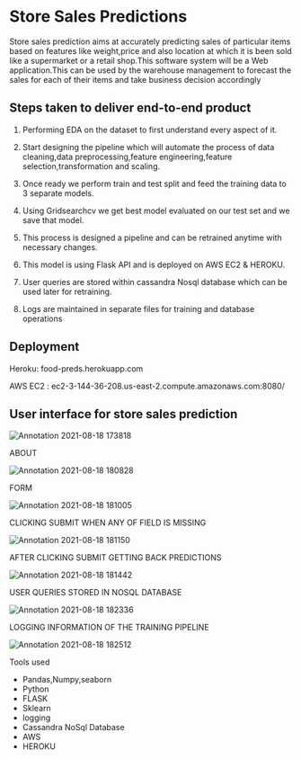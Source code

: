 
# Store Sales Predictions

Store sales prediction aims at accurately predicting sales of particular items based on features like weight,price and also location at which it is been sold like a supermarket or a retail shop.This software system will be a Web application.This can be used by the warehouse management to forecast the sales for each of their items and take business decision accordingly 


## Steps taken to deliver end-to-end product

1. Performing EDA on the dataset to first understand every aspect of it.

2. Start designing the pipeline which will automate the process of data cleaning,data preprocessing,feature engineering,feature selection,transformation and scaling.

3. Once ready we perform train and test split and feed the training data to 3 separate models.

4. Using Gridsearchcv we get best model evaluated on our test set and we save that model.

5. This process is designed a pipeline and can be retrained anytime with necessary changes.

6. This model is using Flask API and is deployed on AWS EC2 & HEROKU.

7. User queries are stored within cassandra Nosql database which can be used later for retraining.

8. Logs are maintained in separate files for training and database operations

  
## Deployment

Heroku: food-preds.herokuapp.com

AWS EC2 : ec2-3-144-36-208.us-east-2.compute.amazonaws.com:8080/



  
## User interface for store sales prediction


![Annotation 2021-08-18 173818](https://user-images.githubusercontent.com/54542692/129899236-5086d0df-5254-47b8-9900-777cf422d504.png)

ABOUT 

![Annotation 2021-08-18 180828](https://user-images.githubusercontent.com/54542692/129899455-e15c03ee-03f9-424a-ada6-065bae355295.png)

FORM

![Annotation 2021-08-18 181005](https://user-images.githubusercontent.com/54542692/129899572-880dea21-2957-4fec-8e9a-ffdc5d2d3ce8.png)

CLICKING SUBMIT WHEN ANY OF FIELD IS MISSING

![Annotation 2021-08-18 181150](https://user-images.githubusercontent.com/54542692/129899948-4e94edf4-42fc-404a-889d-d9860891665d.png)

AFTER CLICKING SUBMIT GETTING BACK PREDICTIONS

![Annotation 2021-08-18 181442](https://user-images.githubusercontent.com/54542692/129900255-bf33eebc-0277-4bfb-9b7c-64171e420885.png)

USER QUERIES STORED IN NOSQL DATABASE

![Annotation 2021-08-18 182336](https://user-images.githubusercontent.com/54542692/129901549-50b82d6a-20e6-46cb-a6bf-f12619f81970.png)

LOGGING INFORMATION OF THE TRAINING PIPELINE

![Annotation 2021-08-18 182512](https://user-images.githubusercontent.com/54542692/129901725-35d7c7e4-26ce-41f9-b03f-d0c48640ad3b.png)







Tools used 
- Pandas,Numpy,seaborn
- Python
- FLASK
- Sklearn
- logging
- Cassandra NoSql Database
- AWS
- HEROKU
